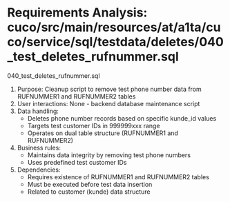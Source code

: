 # Requirements Analysis: cuco/src/main/resources/at/a1ta/cuco/service/sql/testdata/deletes/040_test_deletes_rufnummer.sql

040_test_deletes_rufnummer.sql
1. Purpose: Cleanup script to remove test phone number data from RUFNUMMER1 and RUFNUMMER2 tables
2. User interactions: None - backend database maintenance script
3. Data handling:
   - Deletes phone number records based on specific kunde_id values
   - Targets test customer IDs in 999999xxx range
   - Operates on dual table structure (RUFNUMMER1 and RUFNUMMER2)
4. Business rules:
   - Maintains data integrity by removing test phone numbers
   - Uses predefined test customer IDs
5. Dependencies:
   - Requires existence of RUFNUMMER1 and RUFNUMMER2 tables
   - Must be executed before test data insertion
   - Related to customer (kunde) data structure